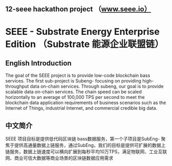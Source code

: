 ## 12-seee hackathon project （www.seee.io）
# SEEE - Substrate Energy Enterprise Edition （Substrate 能源企业联盟链）

## English Introduction
The goal of the SEEE project is to provide low-code blockchain bass services. The first sub-project is Subeng- focusing on providing high-throughput data on-chain services. Through subeng, our goal is to provide scalable data on-chain services. The chain speed can be scaled horizontally to an average of 100,000 TPS per second to meet the blockchain data application requirements of business scenarios such as the Internet of Things, industrial Internet, and commercial credible big data.

## 中文简介
SEEE 项目目标是提供低代码区块链 bass数据服务，第一个子项目是SubEng- 聚焦于提供高通量数据上链服务，通过SubEng，我们的目标是提供可扩展的数据上链服务，数据上链速度可以横向扩展到每秒平均10万TPS，满足物联网、工业互联网、商业可信大数据等商业场景的区块链数据应用需求
